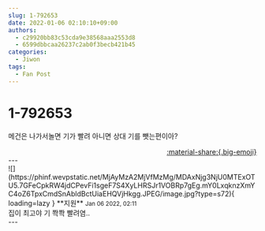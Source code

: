 ```yaml
---
slug: 1-792653
date: 2022-01-06 02:10:10+09:00
authors:
  - c29920bb83c53cda9e38568aaa2553d8
  - 6599dbbcaa26237c2ab0f3becb421b45
categories:
  - Jiwon
tags:
  - Fan Post
---
```


# 1-792653

<div class="post-container" markdown="1">
<div class="content-container md-sidebar__scrollwrap" markdown="1">

메건은 나가서놀면 기가 빨려 아니면 상대 기를 뺏는편이아?

</div>
</div>

<div style="text-align: right;" markdown="1">
<a href="https://weverse.io/fromis9/fanpost/1-792653" style="text-align: right;">:material-share:{.big-emoji}</a>
</div>
---

<div class="comments-container md-sidebar__scrollwrap" markdown="1">
<div class="comment" markdown="1">
<div class='id-container' markdown="1">
![](https://phinf.wevpstatic.net/MjAyMzA2MjVfMzMg/MDAxNjg3NjU0MTExOTU5.7GFeCpkRW4jdCPevFi1sgeF7S4XyLHRSJr1VOBRp7gEg.mY0LxqknzXmYC4oZ6TpxCmdSnAbldBctUiaEHQVjHkgg.JPEG/image.jpg?type=s72){ loading=lazy }
**<span class="artist">지원</span>** <small>Jan 06 2022, 02:11</small><br>
</div>
<div class='comment-body' markdown="1">
집이 최고야 기 쫙쫙 빨려염..
</div>
</div>
</div>
---
